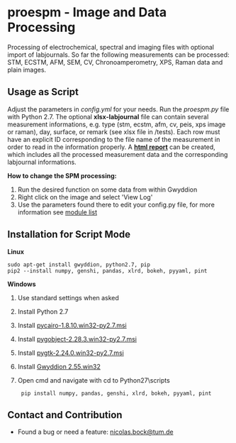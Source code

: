 proespm - Image and Data Processing
====================================
Processing of electrochemical, spectral and imaging files with optional import
of labjournals. So far the following measurements can be processed: STM, ECSTM,
AFM, SEM, CV, Chronoamperometry, XPS, Raman data and plain images.

Usage as Script
----------------
Adjust the parameters in *config.yml* for your needs.
Run the *proespm.py* file with Python 2.7. The optional **xlsx-labjournal** file
can contain several measurement informations, e.g. type (stm, ecstm, afm, cv, peis, xps
image or raman), day, surface, or remark (see xlsx file in /tests). Each row must have an explicit ID
corresponding to the file name of the measurement in order to read in the
information properly. A [**html report**](https://htmlpreview.github.io/?https://github.com/n-bock/proespm_example/blob/master/data_report.html) can be created, which includes
all the processed measurement data and the corresponding labjournal informations.

**How to change the SPM processing:**
1) Run the desired function on some data from within Gwyddion
1) Right click on the image and select 'View Log'
1) Use the parameters found there to edit your config.py file, for more
information see [module list](http://gwyddion.net/module-list.en.php)


Installation for Script Mode
-----------------------------
**Linux**

    sudo apt-get install gwyddion, python2.7, pip
    pip2 --install numpy, genshi, pandas, xlrd, bokeh, pyyaml, pint

**Windows**
1) Use standard settings when asked
1) Install Python 2.7
1) Install [pycairo-1.8.10.win32-py2.7.msi](http://ftp.gnome.org/pub/GNOME/binaries/win32/pycairo/1.8/)
1) Install [pygobject-2.28.3.win32-py2.7.msi](http://ftp.gnome.org/mirror/gnome.org/binaries/win32/pygobject/2.28/)
1) Install [pygtk-2.24.0.win32-py2.7.msi](http://ftp.gnome.org/pub/GNOME/binaries/win32/pygtk/2.24/)
1) Install [Gwyddion 2.55.win32](http://gwyddion.net/download.php#stable-windows)
1) Open cmd and navigate with cd to Python27\scripts

        pip install numpy, pandas, genshi, xlrd, bokeh, pyyaml, pint


Contact and Contribution
-------------------------
- Found a bug or need a feature: <nicolas.bock@tum.de>
